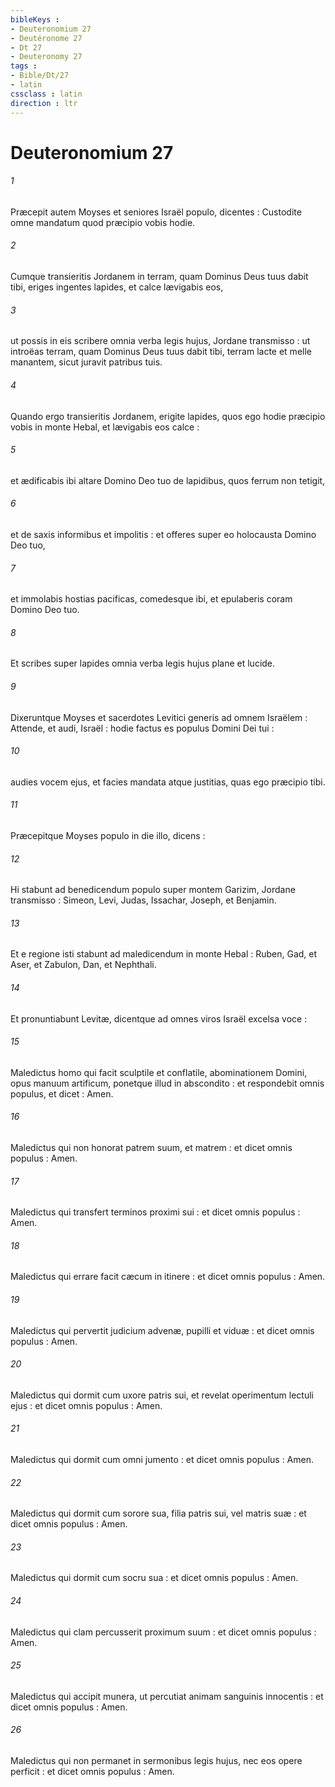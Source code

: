 ```yaml
---
bibleKeys : 
- Deuteronomium 27
- Deutéronome 27
- Dt 27
- Deuteronomy 27
tags : 
- Bible/Dt/27
- latin
cssclass : latin
direction : ltr
---
```


# Deuteronomium 27

###### 1
Præcepit autem Moyses et seniores Israël populo, dicentes : Custodite omne mandatum quod præcipio vobis hodie.
###### 2
Cumque transieritis Jordanem in terram, quam Dominus Deus tuus dabit tibi, eriges ingentes lapides, et calce lævigabis eos,
###### 3
ut possis in eis scribere omnia verba legis hujus, Jordane transmisso : ut introëas terram, quam Dominus Deus tuus dabit tibi, terram lacte et melle manantem, sicut juravit patribus tuis.
###### 4
Quando ergo transieritis Jordanem, erigite lapides, quos ego hodie præcipio vobis in monte Hebal, et lævigabis eos calce :
###### 5
et ædificabis ibi altare Domino Deo tuo de lapidibus, quos ferrum non tetigit,
###### 6
et de saxis informibus et impolitis : et offeres super eo holocausta Domino Deo tuo,
###### 7
et immolabis hostias pacificas, comedesque ibi, et epulaberis coram Domino Deo tuo.
###### 8
Et scribes super lapides omnia verba legis hujus plane et lucide.
###### 9
Dixeruntque Moyses et sacerdotes Levitici generis ad omnem Israëlem : Attende, et audi, Israël : hodie factus es populus Domini Dei tui :
###### 10
audies vocem ejus, et facies mandata atque justitias, quas ego præcipio tibi.
###### 11
Præcepitque Moyses populo in die illo, dicens :
###### 12
Hi stabunt ad benedicendum populo super montem Garizim, Jordane transmisso : Simeon, Levi, Judas, Issachar, Joseph, et Benjamin.
###### 13
Et e regione isti stabunt ad maledicendum in monte Hebal : Ruben, Gad, et Aser, et Zabulon, Dan, et Nephthali.
###### 14
Et pronuntiabunt Levitæ, dicentque ad omnes viros Israël excelsa voce :
###### 15
Maledictus homo qui facit sculptile et conflatile, abominationem Domini, opus manuum artificum, ponetque illud in abscondito : et respondebit omnis populus, et dicet : Amen.
###### 16
Maledictus qui non honorat patrem suum, et matrem : et dicet omnis populus : Amen.
###### 17
Maledictus qui transfert terminos proximi sui : et dicet omnis populus : Amen.
###### 18
Maledictus qui errare facit cæcum in itinere : et dicet omnis populus : Amen.
###### 19
Maledictus qui pervertit judicium advenæ, pupilli et viduæ : et dicet omnis populus : Amen.
###### 20
Maledictus qui dormit cum uxore patris sui, et revelat operimentum lectuli ejus : et dicet omnis populus : Amen.
###### 21
Maledictus qui dormit cum omni jumento : et dicet omnis populus : Amen.
###### 22
Maledictus qui dormit cum sorore sua, filia patris sui, vel matris suæ : et dicet omnis populus : Amen.
###### 23
Maledictus qui dormit cum socru sua : et dicet omnis populus : Amen.
###### 24
Maledictus qui clam percusserit proximum suum : et dicet omnis populus : Amen.
###### 25
Maledictus qui accipit munera, ut percutiat animam sanguinis innocentis : et dicet omnis populus : Amen.
###### 26
Maledictus qui non permanet in sermonibus legis hujus, nec eos opere perficit : et dicet omnis populus : Amen.
